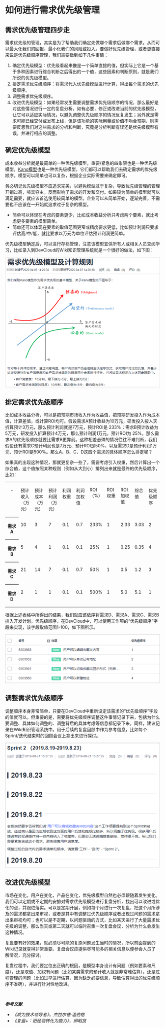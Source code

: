 # **如何进行需求优先级管理**<a name="ZH-CN_TOPIC_0224560795"></a>

## **需求优先级管理四步走**<a name="section195571956154320"></a>

需求优先级的管理，其实是为了帮助我们确定先做哪个需求后做哪个需求，从而可以最大化我们的回报、最小化我们的风险或投入。要做好优先级管理，或者更直接来说是优先级顺序管理，我们需要做到如下几件事情：

1.  确定优先级模型：优先级看起来像是一个简单直接的值，但实际上它是一个基于多种因素进行综合判断之后得出的一个值，这些因素和判断原则，就是我们所说的优先级模型。
2.  排定需求优先级顺序：将需求代入优先级模型进行计算，得出每个需求的优先级顺序。
3.  调整需求优先级顺序。
4.  改进优先级模型：如果经常发生需要调整需求优先级顺序的情况，那么最好是对这些情况进行一定的复盘分析，如有必要，修正或改进当前的优先级模型，让它可以适应实际情况，以避免调整优先级顺序的情况反复发生；另外就是需求可能已经交付或发布上线，但是该功能的实际用量或价值不吻合预期，则需要反思我们对这些需求的分析和判断，究竟是分析判断有误还是优先级模型有误，并进行相应的调整。

## **确定优先级模型**<a name="section1325011307362"></a>

成本收益分析就是最简单的一种优先级模型，重要/紧急的四象限也是一种优先级模型，[Kano模型](https://en.wikipedia.org/wiki/Kano_model)也是一种优先级模型，它们都可以帮助我们去确定需求的优先级顺序。模型可以简单也可以复杂，根据企业实际需要来确定即可。

务必切记优先级模型不应追求完美，以避免模型过于复杂，导致优先级管理的管理开销过高，喧宾夺主，反而影响了需求的开发和交付。如果较为简单的模型就可以满足需要，就应该首选使用较简单的模型。企业可以从简单开始，逐渐完善，不需要也不应该在一开始就追求过于复杂的模型。

-   简单可以体现在考虑的要素更少，比如成本收益分析只考虑两个要素，就比考虑更多要素的模型简单。
-   简单还可以体现在要素的取值范围更窄或精度要求更低，比如预计利润只要求评估高/中/低，就比要求以万元为单位评估预计利润更简单。

优先级模型确定后，可以进行存档管理，注意该模型宜供所有人或相关人员查阅学习，比如录入到DevCloud的Wiki知识管理系统就是一个很好的做法，如下图：

![](figures/05-如何进行需求优先级管理-01.png)

## **排定需求优先级顺序**<a name="section1518517364519"></a>

比如成本收益分析，可以是把预期市场收入作为收益值，把预期研发投入作为成本值，计算差值，或计算ROI均可。假设需求A预计收益为10万元，研发投入按人天折算预计3万元，那么预计利润就是7万元，预计ROI是 233%；需求B预计收益为5万元，研发投入折算预计4万元，那么预计利润1万元，预计ROI为 25%。那么需求A的优先级顺序就要比需求B更靠前。这种相差悬殊的情况往往不难判断，我们假设还有需求C预计利润也是7万元、预计ROI是50%，以及需求D是预计利润1万元、预计ROI是500%。那么A、B、C、D这四个需求的具体顺序怎么排定呢？

如果真的出现这种情况，那就更复杂一些了，需要考虑引入权重，然后计算出一个综合值，这个值按照某种规则（例如从大到小）排列出来就是最终的优先级顺序，比如：

<a name="table1646923724316"></a>
<table><tbody><tr id="row373023715437"><th class="firstcol" valign="top" width="9.090909090909092%" id="mcps1.1.12.1.1"><p id="p147303372436"><a name="p147303372436"></a><a name="p147303372436"></a>-</p>
</th>
<td class="cellrowborder" valign="top" width="9.090909090909092%" headers="mcps1.1.12.1.1 "><p id="p11730537104320"><a name="p11730537104320"></a><a name="p11730537104320"></a>预计收入（万元）</p>
</td>
<td class="cellrowborder" valign="top" width="9.090909090909092%" headers="mcps1.1.12.1.1 "><p id="p12730837144312"><a name="p12730837144312"></a><a name="p12730837144312"></a>预计成本（万元）</p>
</td>
<td class="cellrowborder" valign="top" width="9.090909090909092%" headers="mcps1.1.12.1.1 "><p id="p8730193774311"><a name="p8730193774311"></a><a name="p8730193774311"></a>预计利润（万元）</p>
</td>
<td class="cellrowborder" valign="top" width="9.090909090909092%" headers="mcps1.1.12.1.1 "><p id="p12730183713438"><a name="p12730183713438"></a><a name="p12730183713438"></a>利润权重</p>
</td>
<td class="cellrowborder" valign="top" width="9.090909090909092%" headers="mcps1.1.12.1.1 "><p id="p19730203715435"><a name="p19730203715435"></a><a name="p19730203715435"></a>利润加权值</p>
</td>
<td class="cellrowborder" valign="top" width="9.090909090909092%" headers="mcps1.1.12.1.1 "><p id="p18730193784318"><a name="p18730193784318"></a><a name="p18730193784318"></a>ROI（%）</p>
</td>
<td class="cellrowborder" valign="top" width="9.090909090909092%" headers="mcps1.1.12.1.1 "><p id="p573010374437"><a name="p573010374437"></a><a name="p573010374437"></a>ROI权重</p>
</td>
<td class="cellrowborder" valign="top" width="9.090909090909092%" headers="mcps1.1.12.1.1 "><p id="p13730037194313"><a name="p13730037194313"></a><a name="p13730037194313"></a>ROI加权值</p>
</td>
<td class="cellrowborder" valign="top" width="9.090909090909092%" headers="mcps1.1.12.1.1 "><p id="p1173073754315"><a name="p1173073754315"></a><a name="p1173073754315"></a>综合值</p>
</td>
<td class="cellrowborder" valign="top" width="9.090909090909092%" headers="mcps1.1.12.1.1 "><p id="p1473063704312"><a name="p1473063704312"></a><a name="p1473063704312"></a>优先级顺序</p>
</td>
</tr>
<tr id="row8731143710434"><th class="firstcol" valign="top" width="9.090909090909092%" id="mcps1.1.12.2.1"><p id="p18731143716436"><a name="p18731143716436"></a><a name="p18731143716436"></a>需求A</p>
</th>
<td class="cellrowborder" valign="top" width="9.090909090909092%" headers="mcps1.1.12.2.1 "><p id="p2731143734311"><a name="p2731143734311"></a><a name="p2731143734311"></a>10</p>
</td>
<td class="cellrowborder" valign="top" width="9.090909090909092%" headers="mcps1.1.12.2.1 "><p id="p67316378439"><a name="p67316378439"></a><a name="p67316378439"></a>3</p>
</td>
<td class="cellrowborder" valign="top" width="9.090909090909092%" headers="mcps1.1.12.2.1 "><p id="p0731193744316"><a name="p0731193744316"></a><a name="p0731193744316"></a>7</p>
</td>
<td class="cellrowborder" valign="top" width="9.090909090909092%" headers="mcps1.1.12.2.1 "><p id="p2731113712434"><a name="p2731113712434"></a><a name="p2731113712434"></a>0.1</p>
</td>
<td class="cellrowborder" valign="top" width="9.090909090909092%" headers="mcps1.1.12.2.1 "><p id="p9732137164314"><a name="p9732137164314"></a><a name="p9732137164314"></a>0.7</p>
</td>
<td class="cellrowborder" valign="top" width="9.090909090909092%" headers="mcps1.1.12.2.1 "><p id="p9732193720436"><a name="p9732193720436"></a><a name="p9732193720436"></a>233%</p>
</td>
<td class="cellrowborder" valign="top" width="9.090909090909092%" headers="mcps1.1.12.2.1 "><p id="p673283713436"><a name="p673283713436"></a><a name="p673283713436"></a>1</p>
</td>
<td class="cellrowborder" valign="top" width="9.090909090909092%" headers="mcps1.1.12.2.1 "><p id="p273216373438"><a name="p273216373438"></a><a name="p273216373438"></a>2.33</p>
</td>
<td class="cellrowborder" valign="top" width="9.090909090909092%" headers="mcps1.1.12.2.1 "><p id="p187321374436"><a name="p187321374436"></a><a name="p187321374436"></a>3.03</p>
</td>
<td class="cellrowborder" valign="top" width="9.090909090909092%" headers="mcps1.1.12.2.1 "><p id="p57321037114313"><a name="p57321037114313"></a><a name="p57321037114313"></a>2</p>
</td>
</tr>
<tr id="row173218371433"><th class="firstcol" valign="top" width="9.090909090909092%" id="mcps1.1.12.3.1"><p id="p273243764316"><a name="p273243764316"></a><a name="p273243764316"></a>需求B</p>
</th>
<td class="cellrowborder" valign="top" width="9.090909090909092%" headers="mcps1.1.12.3.1 "><p id="p6732143713436"><a name="p6732143713436"></a><a name="p6732143713436"></a>5</p>
</td>
<td class="cellrowborder" valign="top" width="9.090909090909092%" headers="mcps1.1.12.3.1 "><p id="p1773233764310"><a name="p1773233764310"></a><a name="p1773233764310"></a>4</p>
</td>
<td class="cellrowborder" valign="top" width="9.090909090909092%" headers="mcps1.1.12.3.1 "><p id="p1473216371438"><a name="p1473216371438"></a><a name="p1473216371438"></a>1</p>
</td>
<td class="cellrowborder" valign="top" width="9.090909090909092%" headers="mcps1.1.12.3.1 "><p id="p7732143716437"><a name="p7732143716437"></a><a name="p7732143716437"></a>0.1</p>
</td>
<td class="cellrowborder" valign="top" width="9.090909090909092%" headers="mcps1.1.12.3.1 "><p id="p3732113710432"><a name="p3732113710432"></a><a name="p3732113710432"></a>0.1</p>
</td>
<td class="cellrowborder" valign="top" width="9.090909090909092%" headers="mcps1.1.12.3.1 "><p id="p17732103719432"><a name="p17732103719432"></a><a name="p17732103719432"></a>25%</p>
</td>
<td class="cellrowborder" valign="top" width="9.090909090909092%" headers="mcps1.1.12.3.1 "><p id="p1173216375437"><a name="p1173216375437"></a><a name="p1173216375437"></a>1</p>
</td>
<td class="cellrowborder" valign="top" width="9.090909090909092%" headers="mcps1.1.12.3.1 "><p id="p1673213373433"><a name="p1673213373433"></a><a name="p1673213373433"></a>0.25</p>
</td>
<td class="cellrowborder" valign="top" width="9.090909090909092%" headers="mcps1.1.12.3.1 "><p id="p5732637144310"><a name="p5732637144310"></a><a name="p5732637144310"></a>0.35</p>
</td>
<td class="cellrowborder" valign="top" width="9.090909090909092%" headers="mcps1.1.12.3.1 "><p id="p17321437154317"><a name="p17321437154317"></a><a name="p17321437154317"></a>4</p>
</td>
</tr>
<tr id="row9732153764315"><th class="firstcol" valign="top" width="9.090909090909092%" id="mcps1.1.12.4.1"><p id="p14732183724311"><a name="p14732183724311"></a><a name="p14732183724311"></a>需求C</p>
</th>
<td class="cellrowborder" valign="top" width="9.090909090909092%" headers="mcps1.1.12.4.1 "><p id="p157321637154312"><a name="p157321637154312"></a><a name="p157321637154312"></a>21</p>
</td>
<td class="cellrowborder" valign="top" width="9.090909090909092%" headers="mcps1.1.12.4.1 "><p id="p19732173754311"><a name="p19732173754311"></a><a name="p19732173754311"></a>14</p>
</td>
<td class="cellrowborder" valign="top" width="9.090909090909092%" headers="mcps1.1.12.4.1 "><p id="p18732133794314"><a name="p18732133794314"></a><a name="p18732133794314"></a>7</p>
</td>
<td class="cellrowborder" valign="top" width="9.090909090909092%" headers="mcps1.1.12.4.1 "><p id="p17322374436"><a name="p17322374436"></a><a name="p17322374436"></a>0.1</p>
</td>
<td class="cellrowborder" valign="top" width="9.090909090909092%" headers="mcps1.1.12.4.1 "><p id="p673215377435"><a name="p673215377435"></a><a name="p673215377435"></a>0.7</p>
</td>
<td class="cellrowborder" valign="top" width="9.090909090909092%" headers="mcps1.1.12.4.1 "><p id="p15732637194316"><a name="p15732637194316"></a><a name="p15732637194316"></a>50%</p>
</td>
<td class="cellrowborder" valign="top" width="9.090909090909092%" headers="mcps1.1.12.4.1 "><p id="p97321737134315"><a name="p97321737134315"></a><a name="p97321737134315"></a>1</p>
</td>
<td class="cellrowborder" valign="top" width="9.090909090909092%" headers="mcps1.1.12.4.1 "><p id="p167321737174310"><a name="p167321737174310"></a><a name="p167321737174310"></a>0.5</p>
</td>
<td class="cellrowborder" valign="top" width="9.090909090909092%" headers="mcps1.1.12.4.1 "><p id="p173243716430"><a name="p173243716430"></a><a name="p173243716430"></a>1.2</p>
</td>
<td class="cellrowborder" valign="top" width="9.090909090909092%" headers="mcps1.1.12.4.1 "><p id="p1732737134310"><a name="p1732737134310"></a><a name="p1732737134310"></a>3</p>
</td>
</tr>
<tr id="row173218372435"><th class="firstcol" valign="top" width="9.090909090909092%" id="mcps1.1.12.5.1"><p id="p16732143716436"><a name="p16732143716436"></a><a name="p16732143716436"></a>需求D</p>
</th>
<td class="cellrowborder" valign="top" width="9.090909090909092%" headers="mcps1.1.12.5.1 "><p id="p157321237154314"><a name="p157321237154314"></a><a name="p157321237154314"></a>2</p>
</td>
<td class="cellrowborder" valign="top" width="9.090909090909092%" headers="mcps1.1.12.5.1 "><p id="p11732337114318"><a name="p11732337114318"></a><a name="p11732337114318"></a>1</p>
</td>
<td class="cellrowborder" valign="top" width="9.090909090909092%" headers="mcps1.1.12.5.1 "><p id="p10732163744317"><a name="p10732163744317"></a><a name="p10732163744317"></a>1</p>
</td>
<td class="cellrowborder" valign="top" width="9.090909090909092%" headers="mcps1.1.12.5.1 "><p id="p0732737184320"><a name="p0732737184320"></a><a name="p0732737184320"></a>0.1</p>
</td>
<td class="cellrowborder" valign="top" width="9.090909090909092%" headers="mcps1.1.12.5.1 "><p id="p1573215375437"><a name="p1573215375437"></a><a name="p1573215375437"></a>0.1</p>
</td>
<td class="cellrowborder" valign="top" width="9.090909090909092%" headers="mcps1.1.12.5.1 "><p id="p2732143744311"><a name="p2732143744311"></a><a name="p2732143744311"></a>500%</p>
</td>
<td class="cellrowborder" valign="top" width="9.090909090909092%" headers="mcps1.1.12.5.1 "><p id="p47321737104312"><a name="p47321737104312"></a><a name="p47321737104312"></a>1</p>
</td>
<td class="cellrowborder" valign="top" width="9.090909090909092%" headers="mcps1.1.12.5.1 "><p id="p10732163717434"><a name="p10732163717434"></a><a name="p10732163717434"></a>5.0</p>
</td>
<td class="cellrowborder" valign="top" width="9.090909090909092%" headers="mcps1.1.12.5.1 "><p id="p177323371435"><a name="p177323371435"></a><a name="p177323371435"></a>5.1</p>
</td>
<td class="cellrowborder" valign="top" width="9.090909090909092%" headers="mcps1.1.12.5.1 "><p id="p2732937134316"><a name="p2732937134316"></a><a name="p2732937134316"></a>1</p>
</td>
</tr>
</tbody>
</table>

根据上述表格中所得出的结果，我们就应该依序将需求D、需求A、需求C、需求B排入开发计划。优先级顺序，在DevCloud中，可以使用工作项的“优先级顺序”字段来实现，该字段取值范围1-100，如下图所示。

![](figures/05-如何进行需求优先级管理-02.png)

## **调整需求优先级顺序**<a name="section165293614146"></a>

调整顺序本身非常简单，只要在DevCloud中重新设定该需求的“优先级顺序”字段的值就可以。但重要的是，需要将优先级顺序调整这件事情记录下来，包括为什么要调整、具体如何调整的、调整背后的具体考虑等信息都记录下来，同样，建议记录在Wiki知识管理系统中。用于后续的复盘回顾中作为参考信息，比如每个Sprint/迭代结束时的回顾会议上拿出来进行探讨。

![](figures/05-如何进行需求优先级管理-03.png)

## **改进优先级模型**<a name="section159391421111418"></a>

市场在变化，用户在变化，产品在变化，优先级模型自然也必须跟随着发生变化。我们可以定期或不定期的安排对需求优先级模型进行复盘分析，找出可以改进或优化的点，并跟进落实。可以是定期开展，例如每个月进行一次复盘，把这个月所涉及的需求都拿出来审视，或者是其中有调整过优先级顺序或者出现过问题的需求拿出来审视均可；也可以是不定期，以问题驱动的方式，比如某天进行了大量需求优先级的调整，那么当天或第二天就可以临时召集一次复盘会议，分析为什么会发生这种情况。

复盘要有好的效果，就必须尽可能的复原问题发生当时的情况，所以前面提到的Wiki记录就变得非常重要。复盘会议应提供尽可能多的相关信息以便参会人员了解情况，充分探讨。

复盘过程中，我们要定位出正确的根因，是模型本身设计有问题（例如要素和尺度），还是取值、加权有问题（比如某类需求的预计收入就是非常难估算），还是过程管理的问题（比如过早进行估算，因为缺乏必要信息，导致估算得出的优先级顺序不准确），并进行针对性地改进。

  

_**参考文献**_

-   _《成为技术领导者》_，_杰拉尔德·温伯格_
-   _《复盘+：把经验转化为能力》_，_邱昭良_

  

